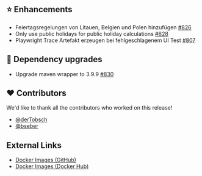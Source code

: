 ## ⭐ Enhancements

- Feiertagsregelungen von Litauen, Belgien und Polen hinzufügen [#826](https://github.com/urlaubsverwaltung/zeiterfassung/issues/826)
- Only use public holidays for public holiday calculations [#828](https://github.com/urlaubsverwaltung/zeiterfassung/pull/828)
- Playwright Trace Artefakt erzeugen bei fehlgeschlagenem UI Test [#807](https://github.com/urlaubsverwaltung/zeiterfassung/issues/807)

## 🔨 Dependency upgrades

- Upgrade maven wrapper to 3.9.9 [#830](https://github.com/urlaubsverwaltung/zeiterfassung/pull/830)

## ❤️ Contributors

We'd like to thank all the contributors who worked on this release!

- [@derTobsch](https://github.com/derTobsch)
- [@bseber](https://github.com/bseber)
## External Links

- [Docker Images (GitHub)](https://github.com/urlaubsverwaltung/zeiterfassung/pkgs/container/zeiterfassung%2Fzeiterfassung)
- [Docker Images (Docker Hub)](https://hub.docker.com/r/urlaubsverwaltung/zeiterfassung)
